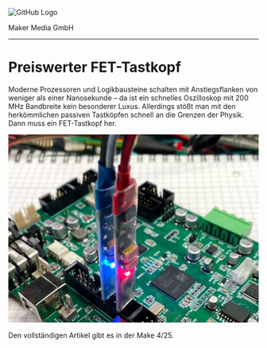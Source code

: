 ![GitHub Logo](http://www.heise.de/make/icons/make_logo.png)

Maker Media GmbH

***

# Preiswerter FET-Tastkopf

Moderne Prozessoren und Logikbausteine schalten mit Anstiegsflanken von weniger 
als einer Nanosekunde – da ist ein schnelles Oszilloskop mit 200 MHz Bandbreite kein 
besonderer Luxus. Allerdings stößt man mit den herkömmlichen passiven Tastköpfen 
schnell an die Grenzen der Physik. Dann muss ein FET-Tastkopf her.

![Picture](./Aufmacher.jpeg) 

Den vollständigen Artikel gibt es in der Make 4/25.
